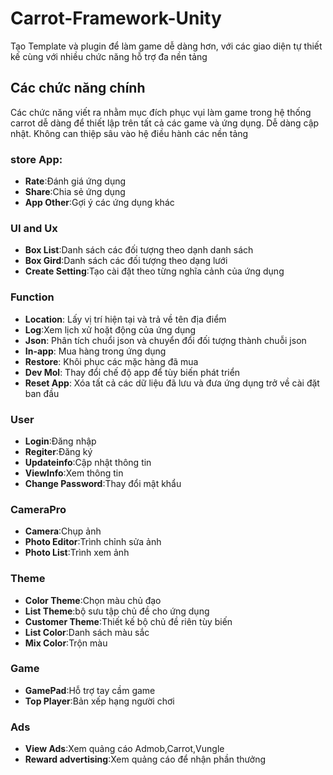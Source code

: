 # Carrot-Framework-Unity
Tạo Template và plugin để làm game dễ dàng hơn, với các giao diện tự thiết kế cùng với nhiều chức năng hỗ trợ đa nền tảng

## Các chức năng chính
Các chức năng viết ra nhằm mục đích phục vụi làm game trong hệ thống carrot dễ dàng để thiết lập trên tất cả các game và ứng dụng. Dễ dàng cập nhật. Không can thiệp sâu vào hệ điều hành các nền tảng

### store App:
- **Rate**:Đánh giá ứng dụng
- **Share**:Chia sẻ ứng dụng
- **App Other**:Gợi ý các ứng dụng khác

### UI and Ux
- **Box List**:Danh sách các đối tượng theo dạnh danh sách
- **Box Gird**:Danh sách các đối tượng theo dạng lưới
- **Create Setting**:Tạo cài đặt theo từng nghĩa cảnh của ứng dụng

### Function
- **Location**: Lấy vị trí hiện tại và trả về tên địa điểm
- **Log**:Xem lịch xử hoặt động của ứng dụng
- **Json**: Phân tích chuổi json và chuyển đổi đối tượng thành chuỗi json
- **In-app**: Mua hàng trong ứng dụng
- **Restore**: Khôi phục các mặc hàng đã mua
- **Dev Mol**: Thay đổi chế độ app để tùy biến phát triển
- **Reset App**: Xóa tất cả các dữ liệu đã lưu và đưa ứng dụng trở về cài đặt ban đầu

### User
- **Login**:Đăng nhập
- **Regiter**:Đăng ký
- **Updateinfo**:Cập nhật thông tin
- **ViewInfo**:Xem thông tin
- **Change Password**:Thay đổi mật khẩu

### CameraPro
- **Camera**:Chụp ảnh
- **Photo Editor**:Trình chỉnh sửa ảnh
- **Photo List**:Trình xem ảnh

### Theme
- **Color Theme**:Chọn màu chủ đạo
- **List Theme**:bộ sưu tập chủ đề cho ứng dụng
- **Customer Theme**:Thiết kế bộ chủ đề riên tùy biến
- **List Color**:Danh sách màu sắc
- **Mix Color**:Trộn màu

### Game
- **GamePad**:Hỗ trợ tay cầm game
- **Top Player**:Bản xếp hạng người chơi

### Ads
- **View Ads**:Xem quảng cáo Admob,Carrot,Vungle
- **Reward advertising**:Xem quảng cáo để nhận phần thưởng